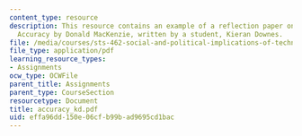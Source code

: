```yaml
---
content_type: resource
description: This resource contains an example of a reflection paper on Inventing
  Accuracy by Donald MacKenzie, written by a student, Kieran Downes.
file: /media/courses/sts-462-social-and-political-implications-of-technology-spring-2006/effa96dd150e06cfb99bad9695cd1bac_accuracy_kd.pdf
file_type: application/pdf
learning_resource_types:
- Assignments
ocw_type: OCWFile
parent_title: Assignments
parent_type: CourseSection
resourcetype: Document
title: accuracy_kd.pdf
uid: effa96dd-150e-06cf-b99b-ad9695cd1bac
---
```

